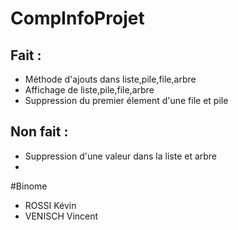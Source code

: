 # CompInfoProjet

## Fait :
- Méthode d'ajouts dans liste,pile,file,arbre
- Affichage de liste,pile,file,arbre
- Suppression du premier élement d'une file et pile

## Non fait :
- Suppression d'une valeur dans la liste et arbre
- 
#Binome

* ROSSI Kévin
* VENISCH Vincent
